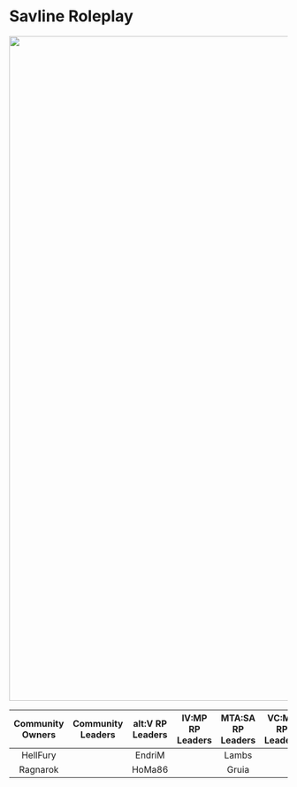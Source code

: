 # Savline Roleplay

<p align="center">
<img width="1200" src="https://i.imgur.com/jCFwIyz.jpg">
</p>

<div align="center">
<table>
<thead>
  <tr>
    <th>Community Owners</th>
    <th>Community Leaders</th>
    <th>alt:V RP Leaders</th>
    <th>IV:MP RP Leaders</th>
    <th>MTA:SA RP Leaders<br</th>
    <th>VC:MP RP Leaders<br</th>
  </tr>
</thead>
<tbody>
  <tr>
    <td align="center">HellFury</td>
    <td align="center"></td>
    <td align="center">EndriM</td>
    <td align="center"></td>
    <td align="center">Lambs</td>
    <td align="center"></td>
  </tr>
  <tr>
    <td align="center">Ragnarok</td>
    <td align="center"></td>
    <td align="center">HoMa86</td>
    <td align="center"></td>
    <td align="center">Gruia</td>
    <td align="center"></td>
    </tr>
</tbody>
</table>
  </div>
